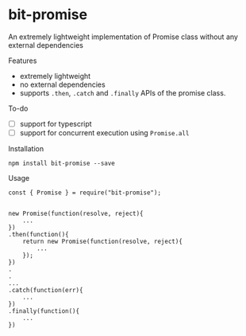 # bit-promise
An extremely lightweight implementation of Promise class without any external dependencies

Features
- extremely lightweight
- no external dependencies
- supports `.then`, `.catch` and `.finally` APIs of the promise class.

To-do
- [ ] support for typescript
- [ ] support for concurrent execution using `Promise.all`

Installation
```
npm install bit-promise --save
```

Usage
```
const { Promise } = require("bit-promise");


new Promise(function(resolve, reject){
    ...
})
.then(function(){
    return new Promise(function(resolve, reject){
        ...
    });
})
.
.
...
.catch(function(err){
	...
})
.finally(function(){
    ...
})
```